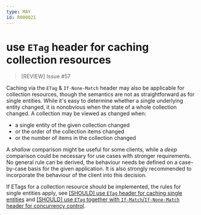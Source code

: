 ```yaml
---
type: MAY
id: R000021
---
```


# use `ETag` header for caching collection resources

> [REVIEW] Issue #57

Caching via the `ETag` & `If-None-Match` header may also be applicable for collection resources, though the semantics are not as straightforward as for single entities. While it's easy to determine whether a single underlying entity changed, it is nonobvious when the state of a whole collection changed. A collection may be viewed as changed when:

- a single entity of the given collection changed
- or the order of the collection items changed
- or the number of items in the collection changed

A _shallow_ comparison might be useful for some clients, while a _deep_ comparison could be necessary for use cases with stronger requirements. No general rule can be derived, the behaviour needs be defined on a case-by-case basis for the given application. It is also strongly recommended to incorporate the behaviour of the client into this decision.

If ETags for a collection resource should be implemented, the rules for single entities apply, see [[SHOULD] use `ETag` header for caching single entities](./guidelines/030_http/5010_should-use-etag-header-for-caching-single-entities.md) and [[SHOULD] use `ETag` together with `If-Match`/`If-None-Match` header for concurrency control](./guidelines/030_http/5030_should-use-etag-together-with-if-match-if-none-match-header-for-concurrrency-control.md).
